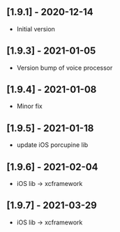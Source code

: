 ## [1.9.1] - 2020-12-14
* Initial version

## [1.9.3] - 2021-01-05
* Version bump of voice processor

## [1.9.4] - 2021-01-08
* Minor fix

## [1.9.5] - 2021-01-18
* update iOS porcupine lib

## [1.9.6] - 2021-02-04
* iOS lib -> xcframework

## [1.9.7] - 2021-03-29
* iOS lib -> xcframework
